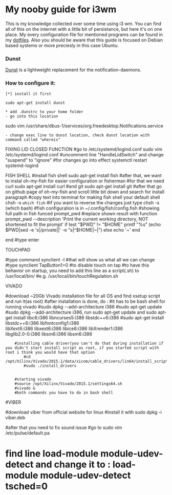 # **My nooby guide for i3wm**

This is my knowledge collected over some time using i3 wm. You can find all of this on the internet with a little bit of persistance, but here it's on one place. My
every configuration file for mentioned programs can be found in my [dotfiles](https://github.com/bad63r/dotfiles). Also you should be aware that this guide is focused
on Debian based systems or more preciesly in this case Ubuntu.

### **Dunst** 

[Dunst](https://dunst-project.org) is a lightweight replacement for the notification-daemons.

### How to configure it:
    [*] install it first 

	sudo apt-get install dunst
    
    * add .dunstrc to your home folder
    - go into this location

sudo vim /usr/share/dbus-1/services/org.freedesktop.Notifications.service

    - change exec line to dunst location, check dunst location with command called "whereis"

FIXING LID CLOSED FUNCTION
	#go to /etc/systemd/logind.conf
sudo vim /etc/systemd/logind.conf
	#uncomment line "HandleLidSwitch" and change "suspend" to "ignore"
	#for changes go into effect
systemctl restart systemd-logind

FISH SHELL
	#install fish shell
sudo apt-get install fish
	#after that, we want to instal oh-my-fish for easier configuration or fisherman
	#for that we need curl
sudo apt-get install curl
	#and git
sudo apt-get install git
	#after that go on github page of oh-my-fish and scroll little bit down and search for install paragraph
	#copy text into terminal for making fish shell your default shell
chsh -s `which fish`
		#if you want to reverse the changes just type
chsh -s (which bash)
	#fish configuration is in
~/.config/fish/config.fish
	#showing full path in fish
funced prompt_pwd
	#replace shown result with
function prompt_pwd --description 'Print the current working directory, NOT shortened to fit the prompt'
    if test "$PWD" != "$HOME"
        printf "%s" (echo $PWD|sed -e 's|/private||' -e "s|^$HOME|~|")
    else
        echo '~'
    end

end
	#type enter

	
	
TOUCHPAD

#type command
synclient -l
	#that will show us what all we can change
	#type 
synclient TapButton1=0
	#to disable touch on tap 
  #to have this behavior on startup, you need to add this line as a script(.sh) to /usr/local/bin/
      #e.g. /usr/local/bin/touchRegulation.sh

VIVADO

#download ~20Gb Vivado installation file for all OS and find xsetup script and run it(as root)
#after installation is done, do :
		#it has to be bash shell for running vivado
		#sudo dpkg --add-architecture i386
		#sudo apt-get update
		#sudo dpkg --add-architecture i386, run sudo apt-get update and sudo apt-get install libc6:i386 libncurses5:i386 libstdc++6:i386
		#sudo apt-get install libstdc++6:i386 libfontconfig1:i386 \
libXext6:i386 libxext6:i386 libice6:i386 libXrender1:i386 \
 libglib2.0-0:i386 libsm6:i386 libsm6:i386
		
		#installing cable driver(you can't do that during installation if you didn't start install script as root, if you started script with root i think you would have that option
			#cd /opt/Xilinx/Vivado/2015.1/data/xicom/cable_drivers/lin64/install_script/install_drivers/
			#sudo ./install_drivers


		#starting vivado
		#source /opt/Xilinx/Vivado/2015.1/settings64.sh
		#vivado & 
		#both commands you have to do in bash shell

#VIBER

#download viber from official website for linux
#install it with sudo dpkg -i viber.deb

#after that you need to fix sound issue
#go to 
sudo vim /etc/pulse/default.pa
# find line load-module module-udev-detect and change it to : load-module module-udev-detect tsched=0










